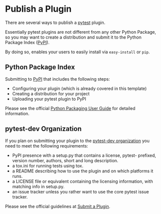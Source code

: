# Publish a Plugin

There are several ways to publish a [pytest] plugin.

Essentially pytest plugins are not different from any other Python Package, so
you may want to create a distribution and submit it to the Python Package Index
([PyPI]).

By doing so, enables your users to easily install via ``easy-install`` or
``pip``.

## Python Package Index

Submitting to [PyPI] that includes the following steps:

- Configuring your plugin (which is already covered in this template)
- Creating a distribution for your project
- Uploading your pytest plugin to PyPI

Please see the official [Python Packaging User Guide] for detailed information.

## pytest-dev Organization

If you plan on submitting your plugin to the [pytest-dev organization] you need
to meet the following requirements:

-   PyPI presence with a setup.py that contains a license, pytest-
    prefixed, version number, authors, short and long description.
-   a tox.ini for running tests using tox.
-   a README describing how to use the plugin and on which platforms
    it runs.
-   a LICENSE file or equivalent containing the licensing information,
    with matching info in setup.py.
-   an issue tracker unless you rather want to use the core pytest
    issue tracker.

Please see the official guidelines at [Submit a Plugin].

  [pytest-dev organization]: https://github.com/pytest-dev/
  [Submit a Plugin]: https://pytest.org/latest/contributing.html#submit-a-plugin-co-develop-pytest
  [pytest]: https://github.com/pytest-dev/pytest
  [PyPI]: https://pypi.org/project
  [Python Packaging User Guide]: https://python-packaging-user-guide.readthedocs.io/en/latest/distributing.html
